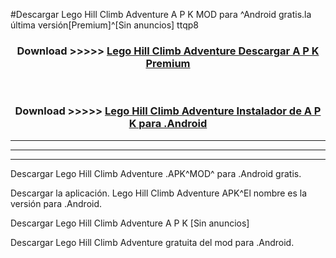 #Descargar Lego Hill Climb Adventure  A P K MOD para ^Android gratis.la última versión[Premium]^[Sin anuncios] ttqp8



<div align="center">
<h3>Download >>>>> <a href="https://es-web.web.app/?es= Lego Hill Climb Adventure ">Lego Hill Climb Adventure  Descargar A P K Premium</a></h3><br>

<h3>Download >>>>> <a href="https://es-web.web.app/?es= Lego Hill Climb Adventure ">Lego Hill Climb Adventure  Instalador de A P K para .Android</a></h3>
</div>


----------------------------------------------------------

----------------------------------------------------------

----------------------------------------------------------

Descargar Lego Hill Climb Adventure  .APK^MOD^ para .Android gratis.

Descargar la aplicación. Lego Hill Climb Adventure  APK^El nombre es la versión para .Android.

Descargar Lego Hill Climb Adventure  A P K [Sin anuncios]

Descargar Lego Hill Climb Adventure  gratuita del mod para .Android.